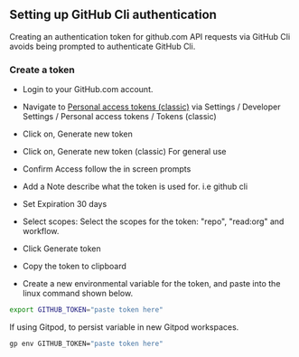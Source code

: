 ## Setting up GitHub Cli authentication 

 Creating an authentication token for github.com API requests via GitHub Cli avoids being prompted to authenticate GitHub Cli.

### Create a token

- Login to your GitHub.com account.

- Navigate to [Personal access tokens (classic)](https://github.com/settings/tokens) via
Settings / Developer Settings / Personal access tokens / Tokens (classic)

- Click on, Generate new token

- Click on, Generate new token (classic) For general use

- Confirm Access follow the in screen prompts

- Add a Note describe what the token is used for. i.e github cli

- Set Expiration 30 days

- Select scopes:
Select the scopes for the token: "repo", "read:org" and workflow.

- Click Generate token

- Copy the token to clipboard

- Create a new environmental variable for the token, and paste into the linux command shown below.

```bash
export GITHUB_TOKEN="paste token here"
```

If using Gitpod, to persist variable in new Gitpod workspaces. 

```bash
gp env GITHUB_TOKEN="paste token here"
```

